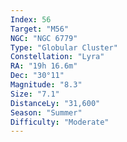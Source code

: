 ```yaml
---
Index: 56
Target: "M56"
NGC: "NGC 6779"
Type: "Globular Cluster"
Constellation: "Lyra"
RA: "19h 16.6m"
Dec: "30°11"
Magnitude: "8.3"
Size: "7.1"
DistanceLy: "31,600"
Season: "Summer"
Difficulty: "Moderate"
---
```

